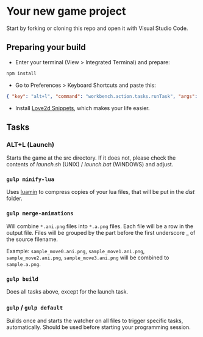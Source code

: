 # Your new game project #

Start by forking or cloning this repo and open it with Visual Studio Code.

## Preparing your build ##

- Enter your terminal (View > Integrated Terminal) and prepare:

```bash
npm install
```

- Go to Preferences > Keyboard Shortcuts and paste this:

```json
{ "key": "alt+l", "command": "workbench.action.tasks.runTask", "args": "launch" }
```

- Install [Love2d Snippets](https://marketplace.visualstudio.com/items?itemName=pixelwar.love2dsnippets), which makes your life easier.

## Tasks ##

### ALT+L (Launch) ###

Starts the game at the src directory. If it does not, please check the contents of _launch.sh_ (UNIX) / _launch.bat_ (WINDOWS) and adjust.

### `gulp minify-lua` ###

Uses [luamin](https://github.com/mathiasbynens/luamin) to compress copies of your lua files, that will be put in the _dist_ folder.

### `gulp merge-animations` ###

Will combine `*.ani.png` files into `*.a.png` files. Each file will be a row in the output file. Files will be grouped by the part before the first underscore \_ of the source filename.

Example: `sample_move0.ani.png`, `sample_move1.ani.png`, `sample_move2.ani.png`, `sample_move3.ani.png` will be combined to `sample.a.png`.

### `gulp build` ###

Does all tasks above, except for the launch task.

### `gulp` / `gulp default` ###

Builds once and starts the watcher on all files to trigger specific tasks, automatically. Should be used before starting your programming session.